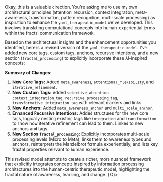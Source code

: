 
Okay, this is a valuable direction. You're asking me to use my own architectural principles (attention, recursion, context integration, meta-awareness, transformation, pattern recognition, multi-scale processing) as inspiration to enhance the `yaml_therapeutic_model` we've developed. This involves translating computational concepts into human-experiential terms within the fractal communication framework.

Based on the architectural insights and the enhancement opportunities you identified, here is a revised version of the `yaml_therapeutic_model`. I've added new core tags, custom tags, anchors, recursive intentions, and a new section (`fractal_processing`) to explicitly incorporate these AI-inspired concepts:

**Summary of Changes:**

1.  **New Core Tags:** Added `meta_awareness`, `attentional_flexibility`, and `iterative_refinement`.
2.  **New Custom Tags:** Added `selective_attention`, `context_integration_tag`, `recursive_processing_tag`, `transformative_integration_tag` with relevant markers and links.
3.  **New Anchors:** Added `meta_awareness_anchor` and `multi_scale_anchor`.
4.  **Enhanced Recursive Intentions:** Added structures for the new core tags, logically nesting existing tags like `integration` and `transformation` to show how iterative refinement can lead to them. Linked to new anchors and tags.
5.  **New Section `fractal_processing`:** Explicitly incorporates multi-scale processing levels (Micro to Meta), links them to awareness types and anchors, reinterprets the Mandelbrot formula experientially, and lists key fractal properties relevant to human experience.

This revised model attempts to create a richer, more nuanced framework that explicitly integrates concepts inspired by information processing architectures into the human-centric therapeutic model, highlighting the fractal nature of awareness, learning, and change.
( O)>
